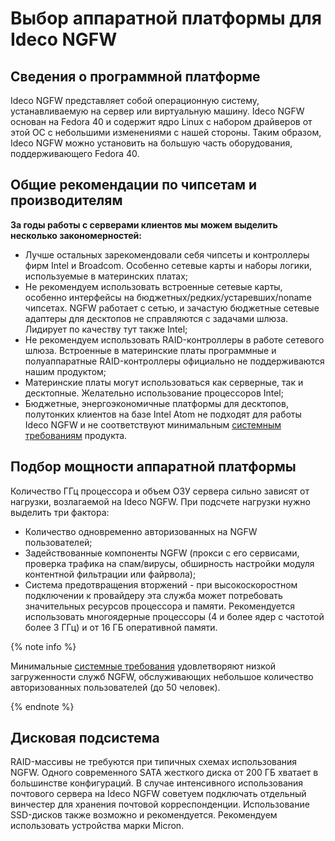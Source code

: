 # Выбор аппаратной платформы для Ideco NGFW

## Сведения о программной платформе

Ideco NGFW представляет собой операционную систему, устанавливаемую на сервер или виртуальную машину. Ideco NGFW основан на Fedora 40 и содержит ядро Linux с набором драйверов от этой ОС с небольшими изменениями с нашей стороны. Таким образом, Ideco NGFW можно установить на большую часть оборудования, поддерживающего Fedora 40.

## Общие рекомендации по чипсетам и производителям

**За годы работы с серверами клиентов мы можем выделить несколько закономерностей:**

* Лучше остальных зарекомендовали себя чипсеты и контроллеры фирм Intel и Broadcom. Особенно сетевые карты и наборы логики, используемые в материнских платах;
* Не рекомендуем использовать встроенные сетевые карты, особенно интерфейсы на бюджетных/редких/устаревших/noname чипсетах. NGFW работает с сетью, и зачастую бюджетные сетевые адаптеры для десктопов не справляются с задачами шлюза. Лидирует по качеству тут также  Intel;
* Не рекомендуем использовать RAID-контроллеры в работе сетевого шлюза. Встроенные в материнские платы программные и полуаппаратные RAID-контроллеры официально не поддерживаются нашим продуктом;
* Материнские платы могут использоваться как серверные, так и десктопные. Желательно использование процессоров Intel;
* Бюджетные, энергоэкономичные платформы для десктопов, полутонких клиентов на базе Intel Atom не подходят для работы Ideco NGFW и не соответствуют минимальным [системным требованиям](../../../ngfw/general/data-update-source-ideco-utm.md) продукта.

## Подбор мощности аппаратной платформы

Количество ГГц процессора и объем ОЗУ сервера сильно зависят от нагрузки, возлагаемой на Ideco NGFW. При подсчете нагрузки нужно выделить три фактора:

* Количество одновременно авторизованных на NGFW пользователей;
* Задействованные компоненты NGFW (прокси с его сервисами, проверка трафика на спам/вирусы, обширность настройки модуля контентной фильтрации или файрвола);
* Система предотвращения вторжений - при высокоскоростном подключении к провайдеру эта служба может потребовать значительных ресурсов процессора и памяти. Рекомендуется использовать многоядерные процессоры (4 и более ядер с частотой более 3 ГГц) и от 16 ГБ оперативной памяти.

{% note info %}

Минимальные [системные требования](../../../ngfw/general/data-update-source-ideco-utm.md) удовлетворяют низкой загруженности служб NGFW, обслуживающих небольшое количество авторизованных пользователей (до 50 человек).

{% endnote %}

## Дисковая подсистема

RAID-массивы не требуются при типичных схемах использования NGFW. Одного современного SATA жесткого диска от 200 ГБ хватает в большинстве конфигураций. В случае интенсивного использования почтового сервера на Ideco NGFW советуем подключать отдельный винчестер для хранения почтовой корреспонденции. Использование SSD-дисков также возможно и рекомендуется. Рекомендуем использовать устройства марки Micron.

